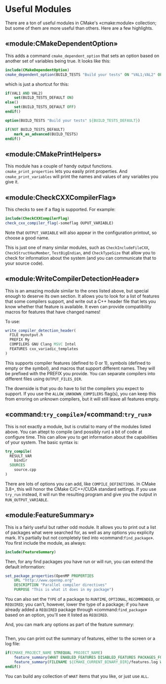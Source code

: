 # Useful Modules

There are a ton of useful modules in CMake's «cmake:module» collection; but some of them are more useful than others. Here are a few highlights.

## «module:CMakeDependentOption»

This adds a command `cmake_dependent_option` that sets an option based on another set of variables being true. It looks like this:

```cmake
include(CMakeDependentOption)
cmake_dependent_option(BUILD_TESTS "Build your tests" ON "VAL1;VAL2" OFF)
```

which is just a shortcut for this:

```cmake
if(VAL1 AND VAL2)
    set(BUILD_TESTS_DEFAULT ON)
else()
    set(BUILD_TESTS_DEFAULT OFF)
endif()

option(BUILD_TESTS "Build your tests" ${BUILD_TESTS_DEFAULT})

if(NOT BUILD_TESTS_DEFAULT)
    mark_as_advanced(BUILD_TESTS)
endif()
```
## «module:CMakePrintHelpers»


This module has a couple of handy output functions. `cmake_print_properties` lets you easily print properties.
And `cmake_print_variables` will print the names and values of any variables you give it.


## «module:CheckCXXCompilerFlag»

This checks to see if a flag is supported. For example:

```cmake
include(CheckCXXCompilerFlag)
check_cxx_compiler_flag(-someflag OUPUT_VARIABLE)
```

Note that `OUTPUT_VARIABLE` will also appear in the configuration printout, so choose a good name.

This is just one of many similar modules, such as `CheckIncludeFileCXX`, `CheckStructHasMember`, `TestBigEndian`, and `CheckTypeSize` that allow you
to check for information about the system (and you can communicate that to your source code).

## «module:WriteCompilerDetectionHeader»

This is an amazing module similar to the ones listed above, but special enough to deserve its own section. It allows you
to look for a list of features that some compilers support, and write out a C++ header file that lets you know whether that
feature is available. It even can provide compatibility macros for features that have changed names!

To use:

```cmake
write_compiler_detection_header(
  FILE myoutput.h
  PREFIX My
  COMPILERS GNU Clang MSVC Intel
  FEATURES cxx_variadic_templates
)
```

This supports compiler features (defined to 0 or 1), symbols (defined to empty or the symbol), and macros that
support different names. They will be prefixed with the PREFIX you provide. You can separate compilers into different
files using `OUTPUT_FILES_DIR`.

The downside is that you do have to list the compilers you expect to support. If you use the `ALLOW_UNKNOWN_COMPILERS` flag(s),
you can keep this from erroring on unknown compilers, but it will still leave all features empty.

## «command:`try_compile`»/«command:`try_run`»

This is not exactly a module, but is crutial to many of the modules listed above. You can attept to compile (and possibly run) a bit of code at configure time. This can allow you to get information about the capabilities of your system. The basic syntax is:

```cmake
try_compile(
  RESULT_VAR
    bindir
  SOURCES
    source.cpp
) 
```

There are lots of options you can add, like `COMPILE_DEFINITIONS`. In CMake 3.8+, this will honor the CMake C/C++/CUDA standard settings. If you use `try_run` instead, it will run the resulting program and give you the output in `RUN_OUTPUT_VARIABLE`.

## «module:FeatureSummary»

This is a fairly useful but rather odd module. It allows you to print out a list of packages what were searched for, as well as any options you explicity mark. It's partially but not completely tied into «command:`find_package`». You first include the module, as always:

```cmake
include(FeatureSummary)
```

Then, for any find packages you have run or will run, you can extend the default information:

```cmake
set_package_properties(OpenMP PROPERTIES
    URL "http://www.openmp.org"
    DESCRIPTION "Parallel compiler directives"
    PURPOSE "This is what it does in my package")
```

You can also set the `TYPE` of a package to `RUNTIME`, `OPTIONAL`, `RECOMMENDED`, or `REQUIRED`; you can't, however, lower the type of a package; if you have already added a `REQUIRED` package through «command:`find_package`» based on an option, you'll see it listed as `REQUIRED`.

And, you can mark any options as part of the feature summary:

```cmake
```

Then, you can print out the summary of features, either to the screen or a log file:

```cmake
if(CMAKE_PROJECT_NAME STREQUAL PROJECT_NAME)
    feature_summary(WHAT ENABLED_FEATURES DISABLED_FEATURES PACKAGES_FOUND)
    feature_summary(FILENAME ${CMAKE_CURRENT_BINARY_DIR}/features.log WHAT ALL)
endif()
```

You can build any collection of `WHAT` items that you like, or just use `ALL`.
